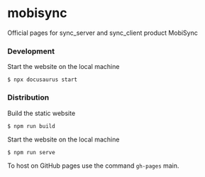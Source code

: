 # mobisync
Official pages for sync_server and sync_client product MobiSync

### Development
Start the website on the local machine
```
$ npx docusaurus start
```

### Distribution
Build the static website
```
$ npm run build  
```
Start the website on the local machine
     
```
$ npm run serve   
```

To host on GitHub pages use the command
`gh-pages` main.